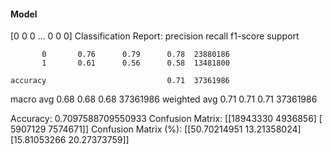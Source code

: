 #### Model
[0 0 0 ... 0 0 0]
Classification Report:
              precision    recall  f1-score   support

           0       0.76      0.79      0.78  23880186
           1       0.61      0.56      0.58  13481800

    accuracy                           0.71  37361986
   macro avg       0.68      0.68      0.68  37361986
weighted avg       0.71      0.71      0.71  37361986

Accuracy: 0.7097588709550933
Confusion Matrix:
[[18943330  4936856]
 [ 5907129  7574671]]
Confusion Matrix (%):
[[50.70214951 13.21358024]
 [15.81053266 20.27373759]]
